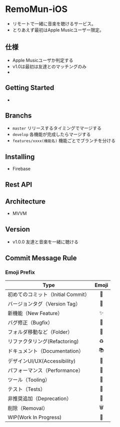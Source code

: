 # RemoMun-iOS
- リモートで一緒に音楽を聴けるサービス。
- とりあえず最初はApple Musicユーザー限定。

## 仕様
- Apple Musicユーザか判定する
- v1.0は最初は友達とのマッチングのみ
- 


## Getting Started
- 

## Branchs
- `master` リリースするタイミングでマージする
- `develop` 各機能が完成したらマージする
- `features/xxxx(機能名)` 機能ごとでブランチを分ける

## Installing
- Firebase

## Rest API

## Architecture
- MVVM

## Version
- v1.0.0 友達と音楽を一緒に聴ける

## Commit Message Rule
### Emoji Prefix
|Type|Emoji|
|---|:---:|
|初めてのコミット（Initial Commit）|	🎉|
|バージョンタグ（Version Tag）|	🔖|
|新機能（New Feature）|	✨|
|バグ修正（Bugfix）|	🐛|
|フォルダ移動など（Folder）|	📁|
|リファクタリング(Refactoring)|	♻️|
|ドキュメント（Documentation）|	📚|
|デザインUI/UX(Accessibility)|	🎨|
|パフォーマンス（Performance）	|🐎|
|ツール（Tooling）|	🔧|
|テスト（Tests）	|🚨|
|非推奨追加（Deprecation）|	💩|
|削除（Removal）|	🗑️|
|WIP(Work In Progress)|	🚧|
